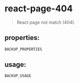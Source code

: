 # react-page-404
> React page not match (404).


## properties:
```javascript
BACKUP_PROPERTIES
```

## usage:
```jsx
BACKUP_USAGE
```
